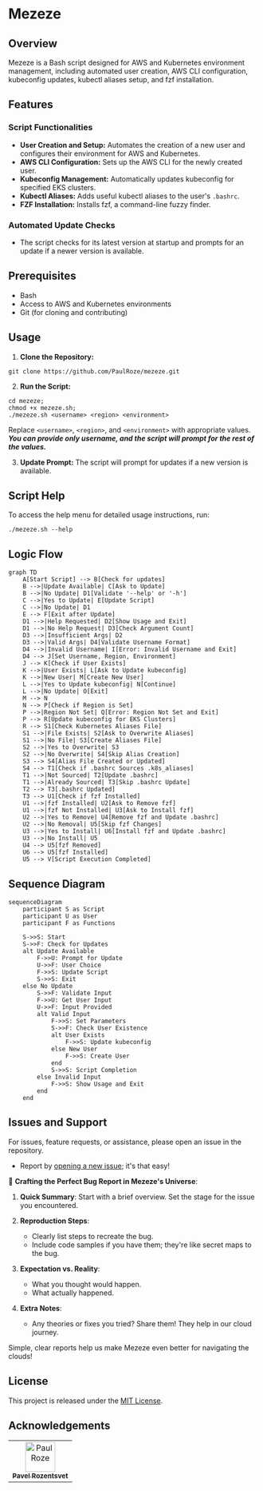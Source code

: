 # Mezeze

## Overview
Mezeze is a Bash script designed for AWS and Kubernetes environment management, including automated user creation, AWS CLI configuration, kubeconfig updates, kubectl aliases setup, and fzf installation.
## Features

### Script Functionalities
- **User Creation and Setup:** Automates the creation of a new user and configures their environment for AWS and Kubernetes.
- **AWS CLI Configuration:** Sets up the AWS CLI for the newly created user.
- **Kubeconfig Management:** Automatically updates kubeconfig for specified EKS clusters.
- **Kubectl Aliases:** Adds useful kubectl aliases to the user's `.bashrc`.
- **FZF Installation:** Installs fzf, a command-line fuzzy finder.

### Automated Update Checks
- The script checks for its latest version at startup and prompts for an update if a newer version is available.

## Prerequisites
- Bash
- Access to AWS and Kubernetes environments
- Git (for cloning and contributing)

## Usage

1. **Clone the Repository:**
```
git clone https://github.com/PaulRoze/mezeze.git
```
2. **Run the Script:**
```
cd mezeze;
chmod +x mezeze.sh;
./mezeze.sh <username> <region> <environment>
```
Replace `<username>`, `<region>`, and `<environment>` with appropriate values.
**_You can provide only username, and the script will prompt for the rest of the values._**

3. **Update Prompt:**
The script will prompt for updates if a new version is available.

## Script Help
To access the help menu for detailed usage instructions, run:
```
./mezeze.sh --help
```

## Logic Flow
```mermaid
graph TD
    A[Start Script] --> B[Check for updates]
    B -->|Update Available| C[Ask to Update]
    B -->|No Update| D1[Validate '--help' or '-h']
    C -->|Yes to Update| E[Update Script]
    C -->|No Update| D1
    E --> F[Exit after Update]
    D1 -->|Help Requested| D2[Show Usage and Exit]
    D1 -->|No Help Request| D3[Check Argument Count]
    D3 -->|Insufficient Args| D2
    D3 -->|Valid Args| D4[Validate Username Format]
    D4 -->|Invalid Username| I[Error: Invalid Username and Exit]
    D4 --> J[Set Username, Region, Environment]
    J --> K[Check if User Exists]
    K -->|User Exists| L[Ask to Update kubeconfig]
    K -->|New User| M[Create New User]
    L -->|Yes to Update kubeconfig| N[Continue]
    L -->|No Update| O[Exit]
    M --> N
    N --> P[Check if Region is Set]
    P -->|Region Not Set| Q[Error: Region Not Set and Exit]
    P --> R[Update kubeconfig for EKS Clusters]
    R --> S1[Check Kubernetes Aliases File]
    S1 -->|File Exists| S2[Ask to Overwrite Aliases]
    S1 -->|No File| S3[Create Aliases File]
    S2 -->|Yes to Overwrite| S3
    S2 -->|No Overwrite| S4[Skip Alias Creation]
    S3 --> S4[Alias File Created or Updated]
    S4 --> T1[Check if .bashrc Sources .k8s_aliases]
    T1 -->|Not Sourced| T2[Update .bashrc]
    T1 -->|Already Sourced| T3[Skip .bashrc Update]
    T2 --> T3[.bashrc Updated]
    T3 --> U1[Check if fzf Installed]
    U1 -->|fzf Installed| U2[Ask to Remove fzf]
    U1 -->|fzf Not Installed| U3[Ask to Install fzf]
    U2 -->|Yes to Remove| U4[Remove fzf and Update .bashrc]
    U2 -->|No Removal| U5[Skip fzf Changes]
    U3 -->|Yes to Install| U6[Install fzf and Update .bashrc]
    U3 -->|No Install| U5
    U4 --> U5[fzf Removed]
    U6 --> U5[fzf Installed]
    U5 --> V[Script Execution Completed]
```
## Sequence Diagram
```mermaid
sequenceDiagram
    participant S as Script
    participant U as User
    participant F as Functions

    S->>S: Start
    S->>F: Check for Updates
    alt Update Available
        F->>U: Prompt for Update
        U->>F: User Choice
        F->>S: Update Script
        S->>S: Exit
    else No Update
        S->>F: Validate Input
        F->>U: Get User Input
        U->>F: Input Provided
        alt Valid Input
            F->>S: Set Parameters
            S->>F: Check User Existence
            alt User Exists
                F->>S: Update kubeconfig
            else New User
                F->>S: Create User
            end
            S->>S: Script Completion
        else Invalid Input
            F->>S: Show Usage and Exit
        end
    end
```
## Issues and Support
For issues, feature requests, or assistance, please open an issue in the repository.
* Report by [opening a new issue](https://github.com/PaulRoze/mezeze/issues/new); it's that easy!

🌌 **Crafting the Perfect Bug Report in Mezeze's Universe**:

1. **Quick Summary**: Start with a brief overview. Set the stage for the issue you encountered.

2. **Reproduction Steps**:
   - Clearly list steps to recreate the bug.
   - Include code samples if you have them; they're like secret maps to the bug.

3. **Expectation vs. Reality**:
   - What you thought would happen.
   - What actually happened.

4. **Extra Notes**:
   - Any theories or fixes you tried? Share them! They help in our cloud journey.

Simple, clear reports help us make Mezeze even better for navigating the clouds!


## License
This project is released under the [MIT License](LICENSE).

## Acknowledgements

<!-- readme: collaborators,contributors -start -->
<table>
<tr>
    <td align="center">
        <a href="https://github.com/PaulRoze">
            <img src="https://avatars.githubusercontent.com/u/111685920?v=4" width="60;" alt="PaulRoze"/>
            <br />
            <sub><b>Pavel Rozentsvet</b></sub>
        </a>
    </td></tr>
</table>
<!-- readme: collaborators,contributors -end -->
